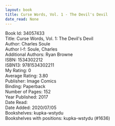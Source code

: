 ```yaml
---
layout: book
title: Curse Words, Vol. 1 - The Devil's Devil
date_read: None
---
```


Book Id: 34057433<br />
Title: Curse Words, Vol. 1: The Devil's Devil<br />
Author: Charles Soule<br />
Author l-f: Soule, Charles<br />
Additional Authors: Ryan Browne<br />
ISBN: 1534302212<br />
ISBN13: 9781534302211<br />
My Rating: 0<br />
Average Rating: 3.80<br />
Publisher: Image Comics<br />
Binding: Paperback<br />
Number of Pages: 152<br />
Year Published: 2017<br />
Date Read: <br />
Date Added: 2020/07/05<br />
Bookshelves: kupka-wstydu<br />
Bookshelves with positions: kupka-wstydu (#1636)<br />


